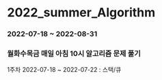 # 2022_summer_Algorithm

### 2022-07-18 ~ 2022-08-31 

### 월화수목금 매일 아침 10시 알고리즘 문제 풀기



1주차 2022-07-18 ~ 2022-07-22 : 스택/큐
